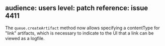 audience: users
level: patch
reference: issue 4411
---
The `queue.createArtifact` method now allows specifying a contentType for "link" artifacts, which is necessary to indicate to the UI that a link can be viewed as a logfile.
